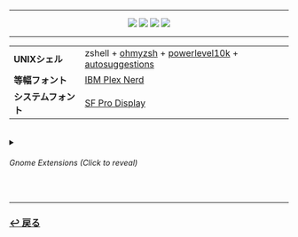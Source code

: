<hr>
  <div align="center">
    <a href="https://github.com/vinceliuice/Colloid-gtk-theme"><img src="https://img.shields.io/static/v1?label=GTK3&message=Colloid&color=222222&labelColor=bf3f6c&style=for-the-badge&logo=gtk&logoColor=white"></a>
    <a href="https://github.com/lassekongo83/adw-colors/blob/main/themes/alpha-mac/gtk.css"><img src="https://img.shields.io/static/v1?label=GTK4&message=Adw-colors&color=222222&labelColor=bf3f6c&style=for-the-badge&logo=gtk&logoColor=white"></a>
    <a href="https://github.com/vinceliuice/WhiteSur-icon-theme"><img src="https://img.shields.io/static/v1?label=ICONS&message=WhiteSur&color=222222&labelColor=bf3f6c&style=for-the-badge&logo=gtk&logoColor=white"></a>
    <a href="https://github.com/phisch/phinger-cursors"><img src="https://img.shields.io/static/v1?label=CURSORS&message=Phinger&color=222222&labelColor=bf3f6c&style=for-the-badge&logo=gtk&logoColor=white"></a>
  </div>
<hr>

<table align="center">
  <tr>
    <td>
      <b>UNIXシェル</b>
    </td>
    <td>
      zshell + <a href="https://ohmyz.sh/">ohmyzsh</a> + <a href="https://github.com/romkatv/powerlevel10k">powerlevel10k</a> + <a href="https://github.com/zsh-users/zsh-autosuggestions">autosuggestions</a>
    </td>
  </tr>
  <tr>
    <td>
      <b>等幅フォント</b>
    </td>
    <td>
      <a href="https://www.nerdfonts.com/font-downloads">IBM Plex Nerd</a>
    </td>
  </tr>
  <tr>
    <td>
      <b>システムフォント</b>
    </td>
    <td>
      <a href="https://www.cufonfonts.com/font/sf-pro-display">SF Pro Display</a>
    </td>
  </tr>
</table>

<br>

<details>
  <summary><h6>Gnome Extensions<i> (Click to reveal)</i></h6></summary>
  <ul>
    <li><a href="https://extensions.gnome.org/extension/615/appindicator-support/">Appindicator support</a></li>
    <li><a href="https://extensions.gnome.org/extension/3843/just-perfection/">Just Perfection</a></li>
    <li><a href="https://extensions.gnome.org/extension/4693/rounded-system-menu-buttons/">Rounded System Menu Buttons</a></li>
    <li><a href="https://extensions.gnome.org/extension/906/sound-output-device-chooser/">Sound Input & Output Device Chooser</a></li>
    <li><a href="https://extensions.gnome.org/extension/19/user-themes/">User Themes</a></li>
    <li><a href="https://extensions.gnome.org/extension/3952/workspace-indicator/">Workspace indicator</a></li>
    <li><a href="https://extensions.gnome.org/extension/7/removable-drive-menu/">Removable Drive Menu</a></li>
    <li><a href="https://extensions.gnome.org/extension/2741/remove-alttab-delay-v2/">Remove Alt+Tab Delay</a></li>
    <li><a href="https://extensions.gnome.org/extension/3193/blur-my-shell/">Blur My Shell</a></li>
    <li><a href="https://extensions.gnome.org/extension/5004/dash-to-dock-for-cosmic/">Dash to Dock for COSMIC</a></li>
    <br></br>
  </ul>
</details>

</br>
<hr>
<a href="https://github.com/czarhex/dotfiles#readme"><h3><b>↩ 戻る</b></h3></a>